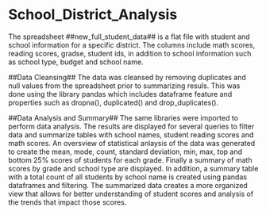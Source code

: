 # School_District_Analysis
The spreadsheet ##new_full_student_data## is a flat file with student and school information for a specific district. The columns include math scores, reading scores, gradse, student ids, in addition to school information such as school type, budget and school name.

##Data Cleansing##
The data was cleansed by removing duplicates and null values from the spreadsheet prior to summarizing resuls. This was done using the library pandas which includes dataframe feature and properties such as dropna(), duplicated() and drop_duplicates(). 

##Data Analysis and Summary##
The same libraries were imported to perform data analysis. The results are displayed for several queries to filter data and summarize tables with school names, student reading scores and math scores. An oversview of statistical anlaysis of the data was generated to create the mean, mode, count, standard deviation, min, max, top and bottom 25% scores of students for each grade. 
Finally a summary of math scores by grade and school type are displayed. In addition, a summary table with a total count of all students by school name is created using pandas dataframes and filtering. The summarized data creates a more organized view that allows for better understanding of student scores and analysis of the trends that impact those scores.
